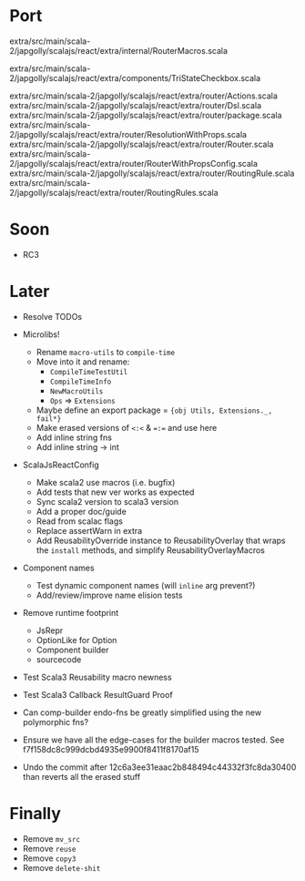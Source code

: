 Port
====

extra/src/main/scala-2/japgolly/scalajs/react/extra/internal/RouterMacros.scala

extra/src/main/scala-2/japgolly/scalajs/react/extra/components/TriStateCheckbox.scala

extra/src/main/scala-2/japgolly/scalajs/react/extra/router/Actions.scala
extra/src/main/scala-2/japgolly/scalajs/react/extra/router/Dsl.scala
extra/src/main/scala-2/japgolly/scalajs/react/extra/router/package.scala
extra/src/main/scala-2/japgolly/scalajs/react/extra/router/ResolutionWithProps.scala
extra/src/main/scala-2/japgolly/scalajs/react/extra/router/Router.scala
extra/src/main/scala-2/japgolly/scalajs/react/extra/router/RouterWithPropsConfig.scala
extra/src/main/scala-2/japgolly/scalajs/react/extra/router/RoutingRule.scala
extra/src/main/scala-2/japgolly/scalajs/react/extra/router/RoutingRules.scala


Soon
====

* RC3

Later
=====

* Resolve TODOs

* Microlibs!
  * Rename `macro-utils` to `compile-time`
  * Move into it and rename:
    * `CompileTimeTestUtil`
    * `CompileTimeInfo`
    * `NewMacroUtils`
    * `Ops` => `Extensions`
  * Maybe define an export package = `{obj Utils, Extensions._, fail*}`
  * Make erased versions of `<:<` & `=:=` and use here
  * Add inline string fns
  * Add inline string -> int

* ScalaJsReactConfig
  * Make scala2 use macros (i.e. bugfix)
  * Add tests that new ver works as expected
  * Sync scala2 version to scala3 version
  * Add a proper doc/guide
  * Read from scalac flags
  * Replace assertWarn in extra
  * Add ReusabilityOverride instance to ReusabilityOverlay that wraps the `install` methods, and simplify ReusabilityOverlayMacros

* Component names
  * Test dynamic component names (will `inline` arg prevent?)
  * Add/review/improve name elision tests

* Remove runtime footprint
  * JsRepr
  * OptionLike for Option
  * Component builder
  * sourcecode

* Test Scala3 Reusability macro newness
* Test Scala3 Callback ResultGuard Proof

* Can comp-builder endo-fns be greatly simplified using the new polymorphic fns?

* Ensure we have all the edge-cases for the builder macros tested.
  See f7f158dc8c999dcbd4935e9900f8411f8170af15

* Undo the commit after 12c6a3ee31eaac2b848494c44332f3fc8da30400
  than reverts all the erased stuff

Finally
=======
* Remove `mv_src`
* Remove `reuse`
* Remove `copy3`
* Remove `delete-shit`
